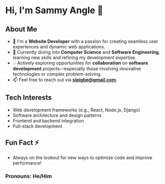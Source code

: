 # Hi, I'm Sammy Angle 👋

## About Me
- 👀 I'm a **Website Developer** with a passion for creating seamless user experiences and dynamic web applications.
- 🌱 Currently diving into **Computer Science** and **Software Engineering**, learning new skills and refining my development expertise.
- 💡 Actively exploring opportunities for **collaboration** on **software development** projects—especially those involving innovative technologies or complex problem-solving.
- 📫 Feel free to reach out via **sipigbe@gmail.com**.

## Tech Interests
- Web development frameworks (e.g., React, Node.js, Django)
- Software architecture and design patterns
- Frontend and backend integration
- Full-stack development

## Fun Fact ⚡
- Always on the lookout for new ways to optimize code and improve performance!

### Pronouns: He/Him

<!---
sammyangl/sammyangl is a ✨ special ✨ repository because its `README.md` (this file) appears on your GitHub profile. 
You can click the Preview link to take a look at your changes.
--->
